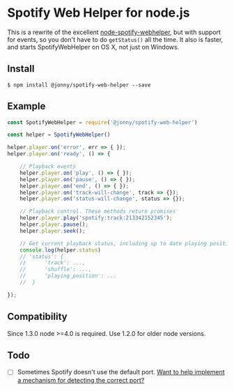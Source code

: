 # Spotify Web Helper for node.js

This is a rewrite of the excellent [node-spotify-webhelper](https://www.npmjs.com/package/node-spotify-webhelper), but with support for events, so you don't have to do `getStatus()` all the time. It also is faster, and starts SpotifyWebHelper on OS X, not just on Windows.

## Install
```
$ npm install @jonny/spotify-web-helper --save
```

## Example
````js
const SpotifyWebHelper = require('@jonny/spotify-web-helper')

const helper = SpotifyWebHelper()

helper.player.on('error', err => { });
helper.player.on('ready', () => {

	// Playback events
	helper.player.on('play', () => { });
	helper.player.on('pause', () => { });
	helper.player.on('end', () => { });
	helper.player.on('track-will-change', track => {});
	helper.player.on('status-will-change', status => {});

	// Playback control. These methods return promises
	helper.player.play('spotify:track:213342152345');
	helper.player.pause();
	helper.player.seek();

	// Get current playback status, including up to date playing position
	console.log(helper.status)
	// 'status': {
	//  	'track': ...,
	//		'shuffle': ...,
	//		'playing_position': ...
	//  }

});
````

## Compatibility
Since 1.3.0 node >=4.0 is required. Use 1.2.0 for older node versions.

## Todo

- [ ] Sometimes Spotify doesn't use the default port. [Want to help implement a mechanism for detecting the correct port?](https://github.com/onetune/spotify-web-helper/issues/6) 
